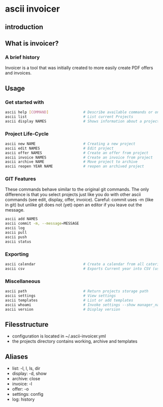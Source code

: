 # ascii invoicer

## introduction


## What is invoicer?

### A brief history
Invoicer is a tool that was initially created to more easily create PDF offers and invoices.

## Usage

### Get started with

```bash
ascii help [COMMAND]                # Describe available commands or one specific command
ascii list                          # List current Projects
ascii display NAMES                 # Shows information about a project in different ways
```

### Project Life-Cycle

```bash
ascii new NAME                      # Creating a new project
ascii edit NAMES                    # Edit project
ascii offer NAMES                   # Create an offer from project
ascii invoice NAMES                 # Create an invoice from project
ascii archive NAME                  # Move project to archive
ascii reopen YEAR NAME              # reopen an archived project
```

### GIT Features

These commands behave similar to the original git commands.
The only difference is that you select projects just like you do with other ascii commands (see edit, display, offer, invoice).
Careful: commit uses -m (like in git) but unlike git does not (yet) open an editor if you leave out the message.

```bash
ascii add NAMES
ascii commit -m, --message=MESSAGE
ascii log
ascii pull
ascii push
ascii status
```

### Exporting

```bash
ascii calendar                      # Create a calendar from all caterings
ascii csv                           # Exports Current year into CSV (uses list)
```

### Miscellaneous 

```bash
ascii path                          # Return projects storage path
ascii settings                      # View settings
ascii templates                     # List or add templates
ascii whoami                        # Invoke settings --show manager_name
ascii version                       # Display version
```

## Filesstructure

* configuration is located in ~/.ascii-invoicer.yml
* the projects directory contains working, archive and templates

## Aliases

* list: -l, l, ls, dir
* display: -d, show
* archive: close
* invoice: -l
* offer: -o
* settings: config
* log: history
